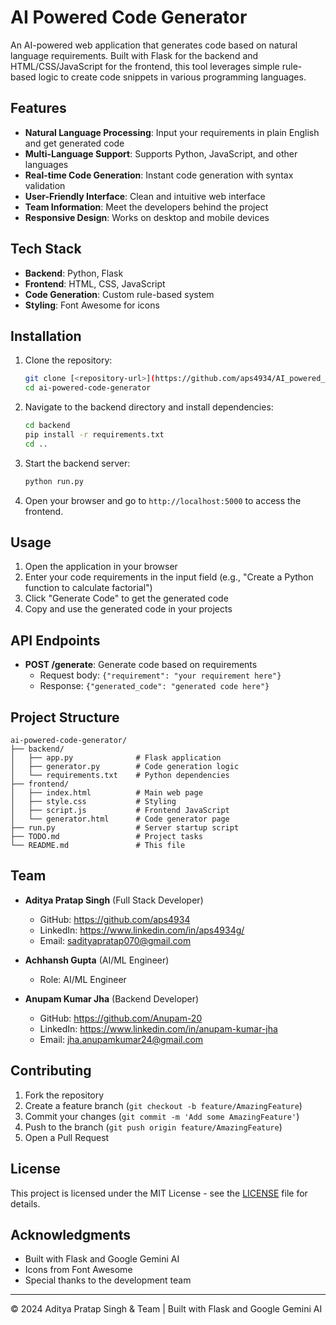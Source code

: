 ﻿# AI Powered Code Generator

An AI-powered web application that generates code based on natural language requirements. Built with Flask for the backend and HTML/CSS/JavaScript for the frontend, this tool leverages simple rule-based logic to create code snippets in various programming languages.

## Features

- **Natural Language Processing**: Input your requirements in plain English and get generated code
- **Multi-Language Support**: Supports Python, JavaScript, and other languages
- **Real-time Code Generation**: Instant code generation with syntax validation
- **User-Friendly Interface**: Clean and intuitive web interface
- **Team Information**: Meet the developers behind the project
- **Responsive Design**: Works on desktop and mobile devices

## Tech Stack

- **Backend**: Python, Flask
- **Frontend**: HTML, CSS, JavaScript
- **Code Generation**: Custom rule-based system
- **Styling**: Font Awesome for icons

## Installation

1. Clone the repository:
   ```bash
   git clone [<repository-url>](https://github.com/aps4934/AI_powered_code_generator)
   cd ai-powered-code-generator
   ```

2. Navigate to the backend directory and install dependencies:
   ```bash
   cd backend
   pip install -r requirements.txt
   cd ..
   ```

3. Start the backend server:
   ```bash
   python run.py
   ```

4. Open your browser and go to `http://localhost:5000` to access the frontend.

## Usage

1. Open the application in your browser
2. Enter your code requirements in the input field (e.g., "Create a Python function to calculate factorial")
3. Click "Generate Code" to get the generated code
4. Copy and use the generated code in your projects

## API Endpoints

- **POST /generate**: Generate code based on requirements
  - Request body: `{"requirement": "your requirement here"}`
  - Response: `{"generated_code": "generated code here"}`

## Project Structure

```
ai-powered-code-generator/
├── backend/
│   ├── app.py              # Flask application
│   ├── generator.py        # Code generation logic
│   └── requirements.txt    # Python dependencies
├── frontend/
│   ├── index.html          # Main web page
│   ├── style.css           # Styling
│   ├── script.js           # Frontend JavaScript
│   └── generator.html      # Code generator page
├── run.py                  # Server startup script
├── TODO.md                 # Project tasks
└── README.md               # This file
```

## Team

- **Aditya Pratap Singh** (Full Stack Developer)
  - GitHub: https://github.com/aps4934
  - LinkedIn: https://www.linkedin.com/in/aps4934g/
  - Email: sadityapratap070@gmail.com

- **Achhansh Gupta** (AI/ML Engineer)
  - Role: AI/ML Engineer

- **Anupam Kumar Jha** (Backend Developer)
  - GitHub: https://github.com/Anupam-20
  - LinkedIn: https://www.linkedin.com/in/anupam-kumar-jha
  - Email: jha.anupamkumar24@gmail.com

## Contributing

1. Fork the repository
2. Create a feature branch (`git checkout -b feature/AmazingFeature`)
3. Commit your changes (`git commit -m 'Add some AmazingFeature'`)
4. Push to the branch (`git push origin feature/AmazingFeature`)
5. Open a Pull Request

## License

This project is licensed under the MIT License - see the [LICENSE](LICENSE) file for details.

## Acknowledgments

- Built with Flask and Google Gemini AI
- Icons from Font Awesome
- Special thanks to the development team

---

© 2024 Aditya Pratap Singh & Team | Built with Flask and Google Gemini AI

